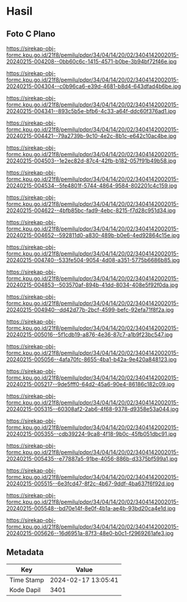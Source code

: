# Hasil

## Foto C Plano

https://sirekap-obj-formc.kpu.go.id/21f8/pemilu/pdpr/34/04/14/20/02/3404142002015-20240215-004208--0bb60c6c-1415-4571-b0be-3b94bf72f46e.jpg

https://sirekap-obj-formc.kpu.go.id/21f8/pemilu/pdpr/34/04/14/20/02/3404142002015-20240215-004304--c0b96ca6-e39d-4681-b8d4-643dfad4b6be.jpg

https://sirekap-obj-formc.kpu.go.id/21f8/pemilu/pdpr/34/04/14/20/02/3404142002015-20240215-004341--893c5b5e-bfb6-4c33-a64f-ddc60f376ad1.jpg

https://sirekap-obj-formc.kpu.go.id/21f8/pemilu/pdpr/34/04/14/20/02/3404142002015-20240215-004421--79a2739b-9c10-4e2c-8b1c-e642c10ac4be.jpg

https://sirekap-obj-formc.kpu.go.id/21f8/pemilu/pdpr/34/04/14/20/02/3404142002015-20240215-004503--1e2ec82d-87c4-42fb-b182-057f91b49b58.jpg

https://sirekap-obj-formc.kpu.go.id/21f8/pemilu/pdpr/34/04/14/20/02/3404142002015-20240215-004534--5fe4801f-5744-4864-9584-802201c4c159.jpg

https://sirekap-obj-formc.kpu.go.id/21f8/pemilu/pdpr/34/04/14/20/02/3404142002015-20240215-004622--4bfb85bc-fad9-4ebc-8215-f7d28c951d34.jpg

https://sirekap-obj-formc.kpu.go.id/21f8/pemilu/pdpr/34/04/14/20/02/3404142002015-20240215-004652--592811d0-a830-489b-b0e6-4ed92864c15e.jpg

https://sirekap-obj-formc.kpu.go.id/21f8/pemilu/pdpr/34/04/14/20/02/3404142002015-20240215-004740--533fe504-9054-4d08-a351-5775b6686b85.jpg

https://sirekap-obj-formc.kpu.go.id/21f8/pemilu/pdpr/34/04/14/20/02/3404142002015-20240215-004853--503570af-894b-41dd-8034-408e5f92f0da.jpg

https://sirekap-obj-formc.kpu.go.id/21f8/pemilu/pdpr/34/04/14/20/02/3404142002015-20240215-004940--dd42d77b-2bcf-4599-befc-92efa71f8f2a.jpg

https://sirekap-obj-formc.kpu.go.id/21f8/pemilu/pdpr/34/04/14/20/02/3404142002015-20240215-005016--5f1cdb19-a876-4e36-87c7-a1b9f23bc547.jpg

https://sirekap-obj-formc.kpu.go.id/21f8/pemilu/pdpr/34/04/14/20/02/3404142002015-20240215-005056--4afa70fc-8655-4ba1-b42a-9e420a848123.jpg

https://sirekap-obj-formc.kpu.go.id/21f8/pemilu/pdpr/34/04/14/20/02/3404142002015-20240215-005217--9de5fff0-64d2-45a6-90e4-86186c182c09.jpg

https://sirekap-obj-formc.kpu.go.id/21f8/pemilu/pdpr/34/04/14/20/02/3404142002015-20240215-005315--60308af2-2ab6-4f68-9378-d9358e53a044.jpg

https://sirekap-obj-formc.kpu.go.id/21f8/pemilu/pdpr/34/04/14/20/02/3404142002015-20240215-005355--cdb39224-9ca8-4f18-9b0c-45fb051dbc91.jpg

https://sirekap-obj-formc.kpu.go.id/21f8/pemilu/pdpr/34/04/14/20/02/3404142002015-20240215-005435--e77887a5-91be-4056-886b-d3375bf599a1.jpg

https://sirekap-obj-formc.kpu.go.id/21f8/pemilu/pdpr/34/04/14/20/02/3404142002015-20240215-005515--6e3fcd47-8f2c-4b67-9ddf-4ba637f6f92d.jpg

https://sirekap-obj-formc.kpu.go.id/21f8/pemilu/pdpr/34/04/14/20/02/3404142002015-20240215-005548--bd70e14f-8e0f-4b1a-ae4b-93bd20ca4e1d.jpg

https://sirekap-obj-formc.kpu.go.id/21f8/pemilu/pdpr/34/04/14/20/02/3404142002015-20240215-005626--16d6951a-87f3-48e0-b0c1-f2969261afe3.jpg


## Metadata

| Key        | Value               |
| ---------- | ------------------- |
| Time Stamp | 2024-02-17 13:05:41 |
| Kode Dapil | 3401                |



